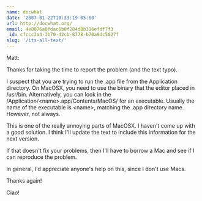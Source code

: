 ```yaml
---
name: docwhat
date: '2007-01-22T10:33:19-05:00'
url: http://docwhat.org/
email: 4e8076a0fdac6b8f284d8b316efdf7f3
_id: cfccc3a4-3b70-42cb-8778-b70a9dc5027f
slug: '/its-all-text/'
---
```


Matt:

Thanks for taking the time to report the problem (and the text typo).

I suspect that you are trying to run the .app file from the Application
directory. On MacOSX, you need to use the binary that the editor placed in
/usr/bin. Alternatively, you can look in the
/Application/&lt;name&gt;.app/Contents/MacOS/ for an executable. Usually the
name of the executable is &lt;name&gt;, matching the .app directory name.
However, not always.

This is one of the really annoying parts of MacOSX. I haven't come up with a
good solution. I think I'll update the text to include this information for
the next version.

If that doesn't fix your problems, then I'll have to borrow a Mac and see if I
can reproduce the problem.

In general, I'd appreciate anyone's help on this, since I don't use Macs.

Thanks again!

Ciao!
